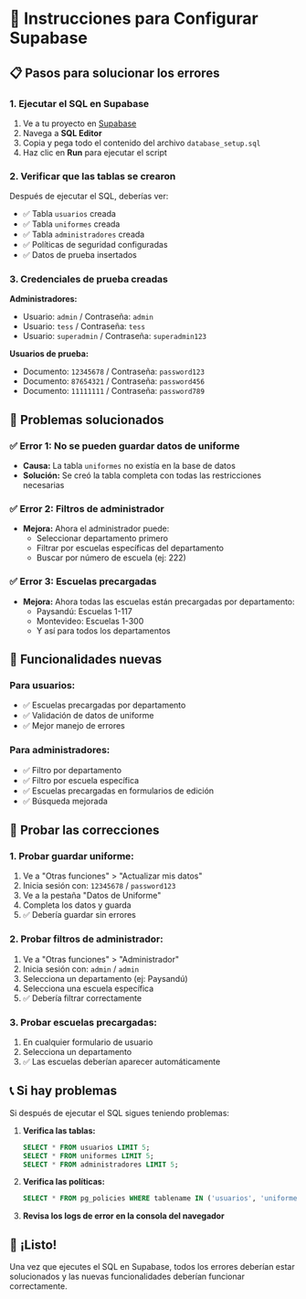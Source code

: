 # 🚀 Instrucciones para Configurar Supabase

## 📋 Pasos para solucionar los errores

### 1. **Ejecutar el SQL en Supabase**

1. Ve a tu proyecto en [Supabase](https://supabase.com)
2. Navega a **SQL Editor**
3. Copia y pega todo el contenido del archivo `database_setup.sql`
4. Haz clic en **Run** para ejecutar el script

### 2. **Verificar que las tablas se crearon**

Después de ejecutar el SQL, deberías ver:
- ✅ Tabla `usuarios` creada
- ✅ Tabla `uniformes` creada  
- ✅ Tabla `administradores` creada
- ✅ Políticas de seguridad configuradas
- ✅ Datos de prueba insertados

### 3. **Credenciales de prueba creadas**

**Administradores:**
- Usuario: `admin` / Contraseña: `admin`
- Usuario: `tess` / Contraseña: `tess`
- Usuario: `superadmin` / Contraseña: `superadmin123`

**Usuarios de prueba:**
- Documento: `12345678` / Contraseña: `password123`
- Documento: `87654321` / Contraseña: `password456`
- Documento: `11111111` / Contraseña: `password789`

## 🔧 Problemas solucionados

### ✅ **Error 1: No se pueden guardar datos de uniforme**
- **Causa:** La tabla `uniformes` no existía en la base de datos
- **Solución:** Se creó la tabla completa con todas las restricciones necesarias

### ✅ **Error 2: Filtros de administrador**
- **Mejora:** Ahora el administrador puede:
  - Seleccionar departamento primero
  - Filtrar por escuelas específicas del departamento
  - Buscar por número de escuela (ej: 222)

### ✅ **Error 3: Escuelas precargadas**
- **Mejora:** Ahora todas las escuelas están precargadas por departamento:
  - Paysandú: Escuelas 1-117
  - Montevideo: Escuelas 1-300
  - Y así para todos los departamentos

## 🎯 Funcionalidades nuevas

### **Para usuarios:**
- ✅ Escuelas precargadas por departamento
- ✅ Validación de datos de uniforme
- ✅ Mejor manejo de errores

### **Para administradores:**
- ✅ Filtro por departamento
- ✅ Filtro por escuela específica
- ✅ Escuelas precargadas en formularios de edición
- ✅ Búsqueda mejorada

## 🧪 Probar las correcciones

### **1. Probar guardar uniforme:**
1. Ve a "Otras funciones" > "Actualizar mis datos"
2. Inicia sesión con: `12345678` / `password123`
3. Ve a la pestaña "Datos de Uniforme"
4. Completa los datos y guarda
5. ✅ Debería guardar sin errores

### **2. Probar filtros de administrador:**
1. Ve a "Otras funciones" > "Administrador"
2. Inicia sesión con: `admin` / `admin`
3. Selecciona un departamento (ej: Paysandú)
4. Selecciona una escuela específica
5. ✅ Debería filtrar correctamente

### **3. Probar escuelas precargadas:**
1. En cualquier formulario de usuario
2. Selecciona un departamento
3. ✅ Las escuelas deberían aparecer automáticamente

## 📞 Si hay problemas

Si después de ejecutar el SQL sigues teniendo problemas:

1. **Verifica las tablas:**
   ```sql
   SELECT * FROM usuarios LIMIT 5;
   SELECT * FROM uniformes LIMIT 5;
   SELECT * FROM administradores LIMIT 5;
   ```

2. **Verifica las políticas:**
   ```sql
   SELECT * FROM pg_policies WHERE tablename IN ('usuarios', 'uniformes', 'administradores');
   ```

3. **Revisa los logs de error en la consola del navegador**

## 🎉 ¡Listo!

Una vez que ejecutes el SQL en Supabase, todos los errores deberían estar solucionados y las nuevas funcionalidades deberían funcionar correctamente.
